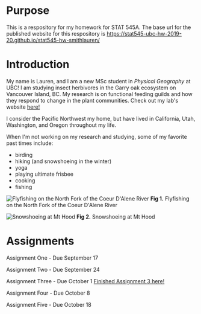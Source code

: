 # Purpose
This is a respository for my homework for STAT 545A.
The base url for the published website for this respository is https://stat545-ubc-hw-2019-20.github.io/stat545-hw-smithlauren/

# Introduction
My name is Lauren, and I am a new MSc student in _Physical Geography_ at UBC! I am studying insect herbivores in the Garry oak ecosystem on Vancouver Island, BC. My research is on functional feeding guilds and how they respond to change in the plant communities. Check out my lab's website [here!](http://williamslabubc.weebly.com/people.html)

I consider the Pacific Northwest my home, but have lived in California, Utah, Washington, and Oregon throughout my life. 

When I'm not working on my research and studying, some of my favorite past times include: 
* birding 
* hiking (and snowshoeing in the winter)
* yoga
* playing ultimate frisbee
* cooking
* fishing

![Flyfishing on the North Fork of the Coeur D'Alene River](https://scontent-sea1-1.xx.fbcdn.net/v/t1.0-9/65160635_2168496653199222_4497584744715780096_o.jpg?_nc_cat=111&_nc_oc=AQnFF0_FDzerOsZ35-OwfrUJv1p2IhC_mY3IvAn85NQEbfNTMGy-1vaUJDpvkMKm2AY&_nc_ht=scontent-sea1-1.xx&oh=0fa4ceb09d2f64f0731db98056389980&oe=5DF98A58)
**Fig 1.** Flyfishing on the North Fork of the Coeur D'Alene River

![Snowshoeing at Mt Hood](https://scontent-sea1-1.xx.fbcdn.net/v/t1.0-9/65511415_2168467479868806_3755221517575651328_o.jpg?_nc_cat=101&_nc_oc=AQkZwrNwf21YK3LfFn2t8t7071binIkES84GfCRZ4Il6rhgrgVyiFmCxN_tPr_XztBw&_nc_ht=scontent-sea1-1.xx&oh=97a8b1a92f9f927ffcb90a619ac77ddb&oe=5E0F2E18)
**Fig 2.** Snowshoeing at Mt Hood
  

# Assignments
Assignment One - Due September 17

Assignment Two - Due September 24 

Assignment Three - Due October 1  [Finished Assignment 3 here!](https://stat545-ubc-hw-2019-20.github.io/stat545-hw-smithlauren/hw03/hw03.html)

Assignment Four - Due October 8

Assignment Five - Due October 18

